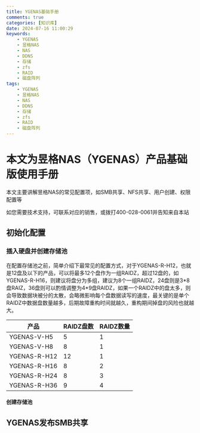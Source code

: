 ```yaml
---
title: YGENAS基础手册
comments: true
categories: [知识库]
date: 2024-07-16 11:00:29
keywords:
    - YGENAS
    - 昱格NAS
    - NAS
    - DDNS
    - 存储
    - zfs
    - RAID
    - 磁盘阵列
tags:
    - YGENAS
    - 昱格NAS
    - NAS
    - DDNS
    - 存储
    - zfs
    - RAID
    - 磁盘阵列
---
```


# 本文为昱格NAS（YGENAS）产品基础版使用手册

本文主要讲解昱格NAS的常见配置项，如SMB共享、NFS共享、用户创建、权限配置等

如您需要技术支持，可联系对应的销售，或拨打400-028-0061并告知来自本站

<!-- more -->

## 初始化配置

### 插入硬盘并创建存储池

在配置存储池之前，简单介绍下最常见的配置方式，对于YGENAS-R-H12，也就是12盘及以下的产品，可以将最多12个盘作为一组RAIDZ，超过12盘的，如YGENAS-R-H16，则建议将盘分为多组，建议为8个一组RAIDZ，24盘则是3\*8盘RAIZ，36盘则可以酌情调整为4\*9盘RAIDZ，如果一个RAIDZ中的盘太多，则会导致数据块被分的太散，会略微影响每个盘数据读写的速度，最关键的是单个RAIDZ中数据盘数量越多，后期故障重构时间就越久，重构期间掉盘的风险也就越大。

|产品|RAIDZ盘数|RAIDZ数量|
|---|---|---|
|YGENAS-V-H5|5|1|
|YGENAS-V-H8|8|1|
|YGENAS-R-H12|12|1|
|YGENAS-R-H16|8|2|
|YGENAS-R-H24|8|3|
|YGENAS-R-H36|9|4|

#### 创建存储池

## YGENAS发布SMB共享
